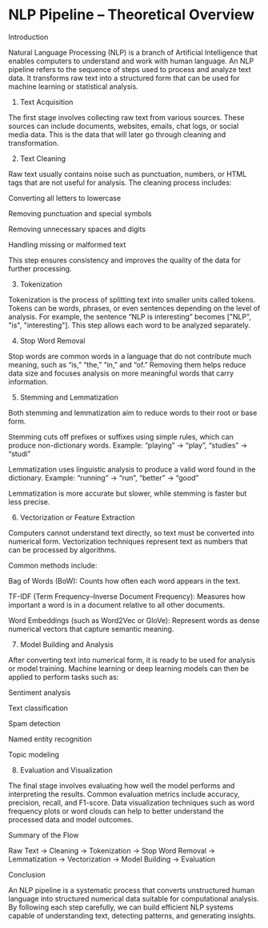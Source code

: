 # NLP Pipeline – Theoretical Overview
Introduction

Natural Language Processing (NLP) is a branch of Artificial Intelligence that enables computers to understand and work with human language.
An NLP pipeline refers to the sequence of steps used to process and analyze text data. It transforms raw text into a structured form that can be used for machine learning or statistical analysis.

1. Text Acquisition

The first stage involves collecting raw text from various sources. These sources can include documents, websites, emails, chat logs, or social media data.
This is the data that will later go through cleaning and transformation.

2. Text Cleaning

Raw text usually contains noise such as punctuation, numbers, or HTML tags that are not useful for analysis.
The cleaning process includes:

Converting all letters to lowercase

Removing punctuation and special symbols

Removing unnecessary spaces and digits

Handling missing or malformed text

This step ensures consistency and improves the quality of the data for further processing.

3. Tokenization

Tokenization is the process of splitting text into smaller units called tokens.
Tokens can be words, phrases, or even sentences depending on the level of analysis.
For example, the sentence “NLP is interesting” becomes ["NLP", "is", "interesting"].
This step allows each word to be analyzed separately.

4. Stop Word Removal

Stop words are common words in a language that do not contribute much meaning, such as “is,” “the,” “in,” and “of.”
Removing them helps reduce data size and focuses analysis on more meaningful words that carry information.

5. Stemming and Lemmatization

Both stemming and lemmatization aim to reduce words to their root or base form.

Stemming cuts off prefixes or suffixes using simple rules, which can produce non-dictionary words.
Example: “playing” → “play”, “studies” → “studi”

Lemmatization uses linguistic analysis to produce a valid word found in the dictionary.
Example: “running” → “run”, “better” → “good”

Lemmatization is more accurate but slower, while stemming is faster but less precise.

6. Vectorization or Feature Extraction

Computers cannot understand text directly, so text must be converted into numerical form.
Vectorization techniques represent text as numbers that can be processed by algorithms.

Common methods include:

Bag of Words (BoW): Counts how often each word appears in the text.

TF-IDF (Term Frequency–Inverse Document Frequency): Measures how important a word is in a document relative to all other documents.

Word Embeddings (such as Word2Vec or GloVe): Represent words as dense numerical vectors that capture semantic meaning.

7. Model Building and Analysis

After converting text into numerical form, it is ready to be used for analysis or model training.
Machine learning or deep learning models can then be applied to perform tasks such as:

Sentiment analysis

Text classification

Spam detection

Named entity recognition

Topic modeling

8. Evaluation and Visualization

The final stage involves evaluating how well the model performs and interpreting the results.
Common evaluation metrics include accuracy, precision, recall, and F1-score.
Data visualization techniques such as word frequency plots or word clouds can help to better understand the processed data and model outcomes.

Summary of the Flow

Raw Text → Cleaning → Tokenization → Stop Word Removal → Lemmatization → Vectorization → Model Building → Evaluation

Conclusion

An NLP pipeline is a systematic process that converts unstructured human language into structured numerical data suitable for computational analysis.
By following each step carefully, we can build efficient NLP systems capable of understanding text, detecting patterns, and generating insights.
